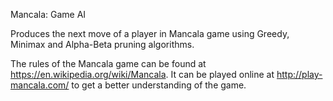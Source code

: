 Mancala: Game AI

Produces the next move of a player in Mancala game using Greedy, Minimax and Alpha-Beta pruning algorithms.

The rules of the Mancala game can be found at https://en.wikipedia.org/wiki/Mancala.
It can be played online at http://play-mancala.com/ to get a better understanding of the game.
